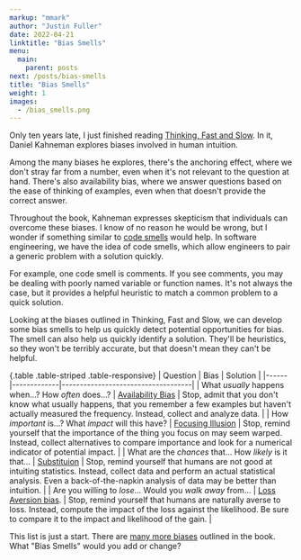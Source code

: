 ```yaml
---
markup: "mmark"
author: "Justin Fuller"
date: 2022-04-21
linktitle: "Bias Smells"
menu:
  main:
    parent: posts
next: /posts/bias-smells
title: "Bias Smells"
weight: 1
images:
  - /bias_smells.png
--- 
```


Only ten years late, I just finished reading [Thinking, Fast and Slow](https://amzn.to/3L5Dql3). In it, Daniel Kahneman explores biases involved in human intuition.

<!--more-->

Among the many biases he explores, there's the anchoring effect, where we don't stray far from a number, even when it's not relevant to the question at hand. There's also availability bias, where we answer questions based on the ease of thinking of examples, even when that doesn't provide the correct answer.

Throughout the book, Kahneman expresses skepticism that individuals can overcome these biases. I know of no reason he would be wrong, but I wonder if something similar to [code smells](https://blog.codinghorror.com/code-smells/) would help. In software engineering, we have the idea of code smells, which allow engineers to pair a generic problem with a solution quickly.

For example, one code smell is comments. If you see comments, you may be dealing with poorly named variable or function names. It's not always the case, but it provides a helpful heuristic to match a common problem to a quick solution.

Looking at the biases outlined in Thinking, Fast and Slow, we can develop some bias smells to help us quickly detect potential opportunities for bias. The smell can also help us quickly identify a solution. They'll be heuristics, so they won't be terribly accurate, but that doesn't mean they can't be helpful.

{.table .table-striped .table-responsive}
| Question | Bias | Solution |
|------|-------------|------------------------------------|
| What *usually* happens when...? How *often* does...?       | [Availability Bias](https://en.wikipedia.org/wiki/Availability_heuristic)                                              | Stop, admit that you don't know what usually happens, that you remember a few examples but haven't actually measured the frequency. Instead, collect and analyze data.                                             |
| How *important* is...? What *impact* will this have?       | [Focusing Illusion](https://en.wikipedia.org/wiki/Affective_forecasting#Focalism)                     | Stop, remind yourself that the importance of the thing you focus on may seem warped.   Instead, collect alternatives to compare importance and look for a numerical indicator of potential impact.                  |
| What are the *chances* that... How *likely* is it that...  | [Substituion](https://en.wikipedia.org/wiki/Thinking,_Fast_and_Slow#Substitution) | Stop, remind yourself that humans are not good at intuiting statistics. Instead, collect data and perform an actual statistical analysis. Even a back-of-the-napkin analysis of data may be better than intuition. |
| Are you willing to *lose*... Would you *walk away* from... | [Loss Aversion bias](https://en.wikipedia.org/wiki/Loss_aversion).                                                                                                                                                                        | Stop, remind yourself that humans are naturally averse to loss. Instead, compute the impact of the loss against the likelihood. Be sure to compare it to the impact and likelihood of the gain.                    |

This list is just a start. There are [many more biases](https://en.wikipedia.org/wiki/Thinking,_Fast_and_Slow#Heuristics_and_biases) outlined in the book. What "Bias Smells" would you add or change?
